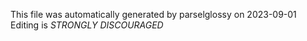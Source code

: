 This file was automatically generated by parselglossy on 2023-09-01
Editing is *STRONGLY DISCOURAGED*
